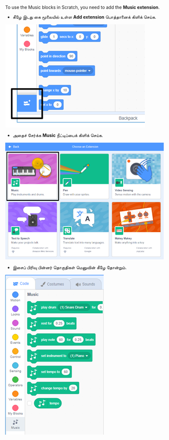 To use the Music blocks in Scratch, you need to add the **Music extension**.

+ கீழே இடது கை மூலையில் உள்ள **Add extension** பொத்தானைக் கிளிக் செய்க.

![Add extension பொத்தான் சிறப்பிக்கப்பட்டுள்ளது](images/add-extension-annotated.png)

+ அதைச் சேர்க்க **Music** நீட்டிப்பைக் கிளிக் செய்க.

![இசை நீட்டிப்பு சிறப்பிக்கப்பட்டுள்ளது](images/click-music-annotated.png)

+ இசைப் பிரிவு பின்னர் தொகுதிகள் மெனுவின் கீழே தோன்றும்.

![இசை நீட்டிப்பு தொகுதிகள்](images/music-extension-blocks.png)